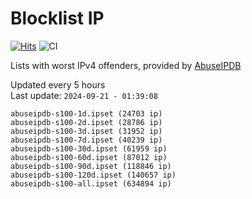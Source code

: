 # Blocklist IP

[![Hits](https://hits.seeyoufarm.com/api/count/incr/badge.svg?url=https%3A%2F%2Fgithub.com%2Fborestad%2Fblocklist-ip%2F&count_bg=%2379C83D&title_bg=%23555555&icon=&icon_color=%23E7E7E7&title=hits&edge_flat=false)](https://hits.seeyoufarm.com)  ![CI](https://img.shields.io/github/workflow/status/borestad/blocklist-ip/CI?style=flat-square)

Lists with worst IPv4 offenders, provided by [AbuseIPDB](https://www.abuseipdb.com/)

<!-- FOOTER-PLACEHOLDER -->
Updated every 5 hours<br>
Last update: `2024-09-21 - 01:39:08`
```
abuseipdb-s100-1d.ipset (24703 ip)
abuseipdb-s100-2d.ipset (28786 ip)
abuseipdb-s100-3d.ipset (31952 ip)
abuseipdb-s100-7d.ipset (40239 ip)
abuseipdb-s100-30d.ipset (61959 ip)
abuseipdb-s100-60d.ipset (87012 ip)
abuseipdb-s100-90d.ipset (118846 ip)
abuseipdb-s100-120d.ipset (140657 ip)
abuseipdb-s100-all.ipset (634894 ip)
```
